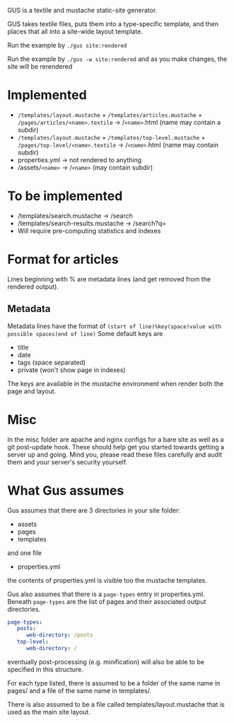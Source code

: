 GUS is a textile and mustache static-site generator.

GUS takes textile files, puts them into a type-specific template, and then places that all into a site-wide layout template.

Run the example by `./gus site:rendered`

Run the example by `./gus -w site:rendered` and as you make changes, the site will be rerendered

# Implemented

* `/templates/layout.mustache` + `/templates/articles.mustache` + `/pages/articles/<name>.textile` -> /`<name>`.html (name may contain a subdir)
* `/templates/layout.mustache` + `/templates/top-level.mustache` + `/pages/top-level/<name>.textile` -> /`<name>`.html (name may contain subdir)
* properties.yml -> not rendered to anything
* /assets/`<name>` -> /`<name>` (may contain subdir)

# To be implemented

* /templates/search.mustache -> /search
* /templates/search-results.mustache -> /search?q=<query>
 * Will require pre-computing statistics and indexes

# Format for articles
Lines beginning with % are metadata lines (and get removed from the rendered output).

## Metadata
Metadata lines have the format of
`(start of line)%key(space)value with possible spaces(end of line)`
Some default keys are

* title
* date
* tags (space separated)
* private (won't show page in indexes)

The keys are available in the mustache environment when render both the page and layout.

# Misc
In the misc folder are apache and nginx configs for a bare site as well as a git post-update hook. These should help get you started towards getting a server up and going.  Mind you, please read these files carefully and audit them and your server's security yourself.

# What Gus assumes

Gus assumes that there are 3 directories in your site folder:

* assets
* pages
* templates

and one file

* properties.yml

the contents of properties.yml is visible too the mustache templates.

Gus also assumes that there is a `page-types` entry in properties.yml. Beneath `page-types` are the list of pages and their associated output directories.

```yaml
page-types:
   posts:
      web-directory: /posts
   top-level:
      web-directory: /
```

eventually post-processing (e.g. minification) will also be able to be specified in this structure.

For each type listed, there is assumed to be a folder of the same name in pages/ and a file of the same name in templates/.

There is also assumed to be a file called templates/layout.mustache that is used as the main site layout.
